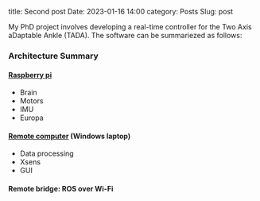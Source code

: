 title: Second post
Date: 2023-01-16 14:00
category: Posts
Slug: post

My PhD project involves developing a real-time controller for the Two Axis aDaptable Ankle (TADA).
The software can be summariezed as follows:
### Architecture Summary
#### [Raspberry pi](https://github.com/kieran-nichols/catkin_ws_tadaros)
* Brain
* Motors
* IMU
* Europa
#### [Remote computer](https://github.com/kieran-nichols/catkin_ws_remote) (Windows laptop)
* Data processing 
* Xsens
* GUI
#### Remote bridge: ROS over Wi-Fi